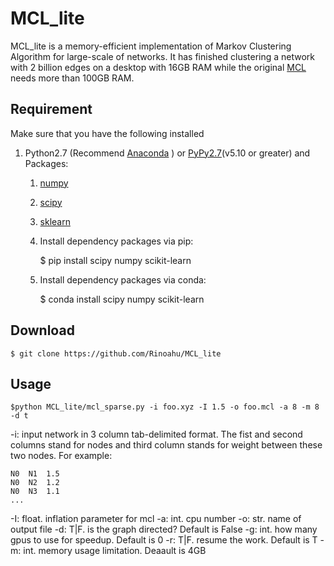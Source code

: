# MCL_lite
MCL_lite is a memory-efficient implementation of Markov Clustering Algorithm for large-scale of networks. It has finished clustering a network with 2 billion edges on a desktop with 16GB RAM while the original [MCL](https://micans.org/mcl/ "https://micans.org/mcl/") needs more than 100GB RAM.

## Requirement

Make sure that you have the following installed

1. Python2.7 (Recommend [Anaconda](https://www.continuum.io/downloads#linux "https://www.continuum.io/downloads#linux" ) ) or [PyPy2.7](http://pypy.org/download.html "http:/
/pypy.org/download.html")(v5.10 or greater) and Packages:
    1. [numpy](http://www.numpy.org/ "http://www.numpy.org/")
    2. [scipy](https://www.scipy.org/ "https://www.scipy.org/")
    3. [sklearn](http://scikit-learn.org/stable/ "http://scikit-learn.org/stable/")
    4. Install dependency packages via pip:

        $ pip install scipy numpy scikit-learn

    5. Install dependency packages via conda:

        $ conda install scipy numpy scikit-learn


## Download

    $ git clone https://github.com/Rinoahu/MCL_lite

## Usage

    $python MCL_lite/mcl_sparse.py -i foo.xyz -I 1.5 -o foo.mcl -a 8 -m 8 -d t

-i: input network in 3 column tab-delimited format. The fist and second columns stand for nodes and third column stands for weight between these two nodes. For example: 

    N0	N1	1.5
    N0	N2	1.2
	N0	N3	1.1
	...

-I: float. inflation parameter for mcl
-a:   int. cpu number
-o:   str. name of output file
-d:   T|F. is the graph directed? Default is False
-g:   int. how many gpus to use for speedup. Default is 0
-r:   T|F. resume the work. Default is T
-m:   int. memory usage limitation. Deaault is 4GB

